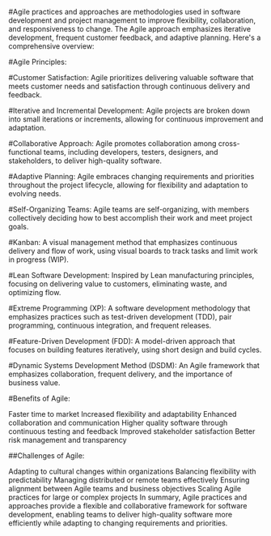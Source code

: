 #Agile practices and approaches are methodologies used in software development and project management to improve flexibility, collaboration, and responsiveness to change. The Agile approach emphasizes iterative development, frequent customer feedback, and adaptive planning. Here's a comprehensive overview:

#Agile Principles:

#Customer Satisfaction: Agile prioritizes delivering valuable software that meets customer needs and satisfaction through continuous delivery and feedback.

#Iterative and Incremental Development: Agile projects are broken down into small iterations or increments, allowing for continuous improvement and adaptation.

#Collaborative Approach: Agile promotes collaboration among cross-functional teams, including developers, testers, designers, and stakeholders, to deliver high-quality software.

#Adaptive Planning: Agile embraces changing requirements and priorities throughout the project lifecycle, allowing for flexibility and adaptation to evolving needs.

#Self-Organizing Teams: Agile teams are self-organizing, with members collectively deciding how to best accomplish their work and meet project goals.

#Kanban: A visual management method that emphasizes continuous delivery and flow of work, using visual boards to track tasks and limit work in progress (WIP).

#Lean Software Development: Inspired by Lean manufacturing principles, focusing on delivering value to customers, eliminating waste, and optimizing flow.

#Extreme Programming (XP): A software development methodology that emphasizes practices such as test-driven development (TDD), pair programming, continuous integration, and frequent releases.

#Feature-Driven Development (FDD): A model-driven approach that focuses on building features iteratively, using short design and build cycles.

#Dynamic Systems Development Method (DSDM): An Agile framework that emphasizes collaboration, frequent delivery, and the importance of business value.

#Benefits of Agile:

Faster time to market
Increased flexibility and adaptability
Enhanced collaboration and communication
Higher quality software through continuous testing and feedback
Improved stakeholder satisfaction
Better risk management and transparency

##Challenges of Agile:

Adapting to cultural changes within organizations
Balancing flexibility with predictability
Managing distributed or remote teams effectively
Ensuring alignment between Agile teams and business objectives
Scaling Agile practices for large or complex projects
In summary, Agile practices and approaches provide a flexible and collaborative framework for software development, enabling teams to deliver high-quality software more efficiently while adapting to changing requirements and priorities.
